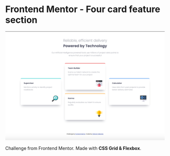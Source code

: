 # Frontend Mentor - Four card feature section

![Design preview for the Four card feature section coding challenge](./four-card-feature-section.png)

Challenge from Frontend Mentor. Made with **CSS Grid & Flexbox**.
